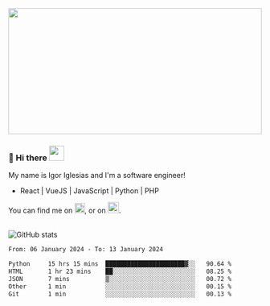<img src="https://c.tenor.com/KjVxfRrrncUAAAAd/matrix.gif" width="100%" height="250px">

### 🔭 Hi there <img src="https://raw.githubusercontent.com/MartinHeinz/MartinHeinz/master/wave.gif" width="30px">


My name is Igor Iglesias and I'm a software engineer!
<br>

<ul>
  <li> React | VueJS | JavaScript | Python | PHP </li>
</ul>
You can find me on <a href="https://twitter.com/IgorIglesias5"><img src="https://i.imgur.com/JLLlB5S.png" width="20px"></a>, or on <a href="https://www.linkedin.com/in/igor-iglesias-62478428/"><img src="https://i.imgur.com/PXyIkWx.png" width="22px"></a>.

<br>
<br>

![GitHub stats](https://github-readme-stats.vercel.app/api?username=igoiglesias&show_icons=true&count_private=true&theme=chartreuse-dark&hide_title=true)

<!--START_SECTION:waka-->

```txt
From: 06 January 2024 - To: 13 January 2024

Python     15 hrs 15 mins  ██████████████████████▓░░   90.64 %
HTML       1 hr 23 mins    ██░░░░░░░░░░░░░░░░░░░░░░░   08.25 %
JSON       7 mins          ▒░░░░░░░░░░░░░░░░░░░░░░░░   00.72 %
Other      1 min           ░░░░░░░░░░░░░░░░░░░░░░░░░   00.15 %
Git        1 min           ░░░░░░░░░░░░░░░░░░░░░░░░░   00.13 %
```

<!--END_SECTION:waka-->

